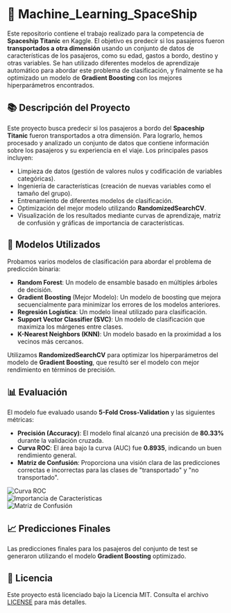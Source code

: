 # 🚀 Machine_Learning_SpaceShip

Este repositorio contiene el trabajo realizado para la competencia de **Spaceship Titanic** en Kaggle. El objetivo es predecir si los pasajeros fueron **transportados a otra dimensión** usando un conjunto de datos de características de los pasajeros, como su edad, gastos a bordo, destino y otras variables. Se han utilizado diferentes modelos de aprendizaje automático para abordar este problema de clasificación, y finalmente se ha optimizado un modelo de **Gradient Boosting** con los mejores hiperparámetros encontrados.

## 📚 Descripción del Proyecto
Este proyecto busca predecir si los pasajeros a bordo del **Spaceship Titanic** fueron transportados a otra dimensión. Para lograrlo, hemos procesado y analizado un conjunto de datos que contiene información sobre los pasajeros y su experiencia en el viaje. Los principales pasos incluyen:

- Limpieza de datos (gestión de valores nulos y codificación de variables categóricas).
- Ingeniería de características (creación de nuevas variables como el tamaño del grupo).
- Entrenamiento de diferentes modelos de clasificación.
- Optimización del mejor modelo utilizando **RandomizedSearchCV**.
- Visualización de los resultados mediante curvas de aprendizaje, matriz de confusión y gráficas de importancia de características.

## 🤖 Modelos Utilizados
Probamos varios modelos de clasificación para abordar el problema de predicción binaria:

- **Random Forest**: Un modelo de ensamble basado en múltiples árboles de decisión.
- **Gradient Boosting** (Mejor Modelo): Un modelo de boosting que mejora secuencialmente para minimizar los errores de los modelos anteriores.
- **Regresión Logística**: Un modelo lineal utilizado para clasificación.
- **Support Vector Classifier (SVC)**: Un modelo de clasificación que maximiza los márgenes entre clases.
- **K-Nearest Neighbors (KNN)**: Un modelo basado en la proximidad a los vecinos más cercanos.

Utilizamos **RandomizedSearchCV** para optimizar los hiperparámetros del modelo de **Gradient Boosting**, que resultó ser el modelo con mejor rendimiento en términos de precisión.

## 📊 Evaluación
El modelo fue evaluado usando **5-Fold Cross-Validation** y las siguientes métricas:

- **Precisión (Accuracy)**: El modelo final alcanzó una precisión de **80.33%** durante la validación cruzada.
- **Curva ROC**: El área bajo la curva (AUC) fue **0.8935**, indicando un buen rendimiento general.
- **Matriz de Confusión**: Proporciona una visión clara de las predicciones correctas e incorrectas para las clases de "transportado" y "no transportado".

![Curva ROC](ruta/a/imagen_roc.png)  
![Importancia de Características](ruta/a/imagen_importancia.png)  
![Matriz de Confusión](ruta/a/imagen_confusion.png)

## 📈 Predicciones Finales
Las predicciones finales para los pasajeros del conjunto de test se generaron utilizando el modelo **Gradient Boosting** optimizado.

## 📄 Licencia
Este proyecto está licenciado bajo la Licencia MIT. Consulta el archivo [LICENSE](LICENSE) para más detalles.
